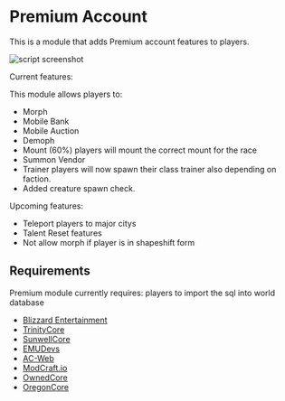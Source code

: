 # Premium Account

This is a module that adds Premium account features to players.

![script screenshot](/screenshots/script.png?raw=true "script screenshot")

Current features:

This module allows players to:
- Morph
- Mobile Bank
- Mobile Auction
- Demoph
- Mount (60%) players will mount the correct mount for the race
- Summon Vendor
- Trainer players will now spawn their class trainer also depending on faction.
- Added creature spawn check. 

Upcoming features:
- Teleport players to major citys
- Talent Reset features
- Not allow morph if player is in shapeshift form

## Requirements

Premium module currently requires: players to import the sql into world database

- [Blizzard Entertainment](http://blizzard.com)
- [TrinityCore](https://github.com/TrinityCore/TrinityCore/blob/3.3.5/THANKS)
- [SunwellCore](http://www.azerothcore.org/pages/sunwell.pl/)
- [EMUDevs](https://youtube.com/user/EmuDevs)
- [AC-Web](http://ac-web.org/)
- [ModCraft.io](http://modcraft.io/)
- [OwnedCore](http://ownedcore.com/)
- [OregonCore](https://github.com/talamortis/)




